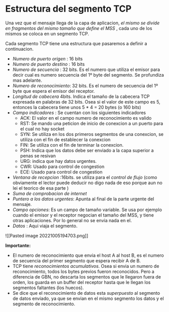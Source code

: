 # Estructura del segmento TCP

Una vez que el mensaje llega de la capa de aplicacion, *el mismo se divide en fragmentos del mismo tamaño que define el MSS* , cada uno de los mismos se coloca en un segmento TCP.

Cada segmento TCP tiene una estructura que pasaremos a definir a continuacion. 

- *Numero de puerto origen*  : 16 bits
- *Numero de puerto destino*  : 16 bits
- *Numero de secuencia* : 32 bits. Es el numero que utiliza el emisor para decir cual es numero secuencia del 1º byte del segmento. Se profundiza mas adelante.
- *Numero de reconocimiento*: 32 bits. Es el numero de secuencia del 1º byte  que espera el emisor del receptor. 
- *Longitud de cabecera* 4bits. Indica el tamaño de la cabecera TCP expresada en palabras de 32 bits. Osea si el valor de este campo es 5, entonces la cabecera tiene unos 5 * 4 = 20 bytes (o 160 bits)
- *Campo indicadores* : Se cuentan con los siguientes indicadores 
	- ACK: El valor en el campo numero de reconocimiento es valido
	- RST: Se mando una peticion de inicio de conexcion a un puerto para el cual no hay socket
	- SYN: Se utiliza en los dos primeros segmentos de una conexcion, se utiliza con el fin de establecer la conexcion
	- FIN: Se utiliza con el fin de terminar la conexcion. 
	- PSH: Indica que los datos debe ser enviado a la capa superior a penas se resivan
	- URG: indica que hay datos urgentes. 
	- CWR: Usado para control de congestion
	- ECE: Usado para control de congestion
- *Ventana de recepcion* :16bits. se utiliza para el *control de flujo* (como obviamente el lector puede deducir no digo nada de eso porque aun no lei el teorico de esa parte )
- *Suma de comprobacion de internet*
- *Puntero a los datos urgentes*: Apunta al final de la parte urgente del mensaje.
- *Campo opciones*: Es un campo de tamaño variable. Se usa por ejemplo cuando el emisor y el receptor negocian el tamaño del MSS, y tiene otras aplicaciones. Por lo general no se envia nada en el. 
- *Datos* : Aqui viaja el segmento. 


![[Pasted image 20221005194703.png]]


**Importante:** 
- El numero de reconocimiento que envia el host A al host B, es el numero de secuencia del primer segmento que espera recibir A de B. 
- TCP tiene *reconocimientos acumulativos*. Osea si envia un numero de reconocimiento, todos los bytes previos fueron reconocidos. Pero a diferencia de GBN, no descarta los segmentos que le llegaron fuera de orden, los guarda en un buffer del receptor hasta que le llegan los segmentos faltantes (los huecos). 
- Se dice que el reconocimiento de datos esta *superpuesto* al segmento de datos enviado, ya que se envian en el mismo segmento los datos y el segmento de reconocimiento. 

